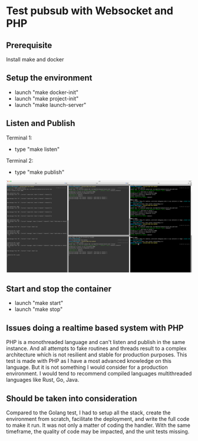 # Test pubsub with Websocket and PHP

## Prerequisite
Install make and docker

## Setup the environment
- launch "make docker-init"  
- launch "make project-init"  
- launch "make launch-server"  

## Listen and Publish
Terminal 1:
- type "make listen"  

Terminal 2:
- type "make publish"

![Example](example.png)

## Start and stop the container
- launch "make start"  
- launch "make stop"  

## Issues doing a realtime based system with PHP
PHP is a monothreaded language and can't listen and publish in the same instance. And all attempts to fake routines and threads result to a complex architecture which is not resilient and stable for production purposes. This test is made with PHP as I have a most advanced knowledge on this language. But it is not something I would consider for a production environment. I would tend to recommend compiled languages multithreaded languages like Rust, Go, Java.  

## Should be taken into consideration
Compared to the Golang test, I had to setup all the stack, create the environment from scratch, facilitate the deployment, and write the full code to make it run. It was not only a matter of coding the handler. With the same timeframe, the quality of code may be impacted, and the unit tests missing.